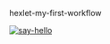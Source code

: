 hexlet-my-first-workflow

[![say-hello](https://github.com/ShaganKonstantin/hexlet-my-first-workflow/actions/workflows/say-hello.yml/badge.svg)](https://github.com/ShaganKonstantin/hexlet-my-first-workflow/actions/workflows/say-hello.yml)